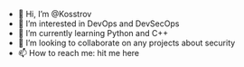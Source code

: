 - 👋 Hi, I’m @Kosstrov
- 👀 I’m interested in DevOps and DevSecOps
- 🌱 I’m currently learning Python and C++
- 💞️ I’m looking to collaborate on any projects about security
- 📫 How to reach me: hit me here

<!---
Kosstrov/Kosstrov is a ✨ special ✨ repository because its `README.md` (this file) appears on your GitHub profile.
You can click the Preview link to take a look at your changes.
--->
